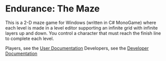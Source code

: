 # Endurance: The Maze
This is a 2-D maze game for Windows (written in C# MonoGame) where each level is made in a level editor supporting an infinite grid with infinite layers up and down. You control a character that must reach the finish line to complete each level.

Players, see the [User Documentation](https://github.com/JoshuaLamusga/Endurance-The-Maze/wiki/User-Documentation)
Developers, see the [Developer Documentation](https://github.com/JoshuaLamusga/Endurance-The-Maze/wiki/Developer-Documentation)